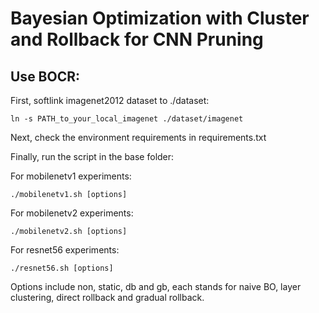 # Bayesian Optimization with Cluster and Rollback for CNN Pruning

## Use BOCR:
  First, softlink imagenet2012 dataset to ./dataset: 
  
    ln -s PATH_to_your_local_imagenet ./dataset/imagenet
  
  Next, check the environment requirements in requirements.txt
  
  Finally, run the script in the base folder:
  
  For mobilenetv1 experiments:
  
    ./mobilenetv1.sh [options]
      
  For mobilenetv2 experiments:
  
    ./mobilenetv2.sh [options]
      
  For resnet56 experiments:
  
    ./resnet56.sh [options]
      
  Options include non, static, db and gb, each stands for naive BO, layer clustering, direct rollback and gradual rollback.

